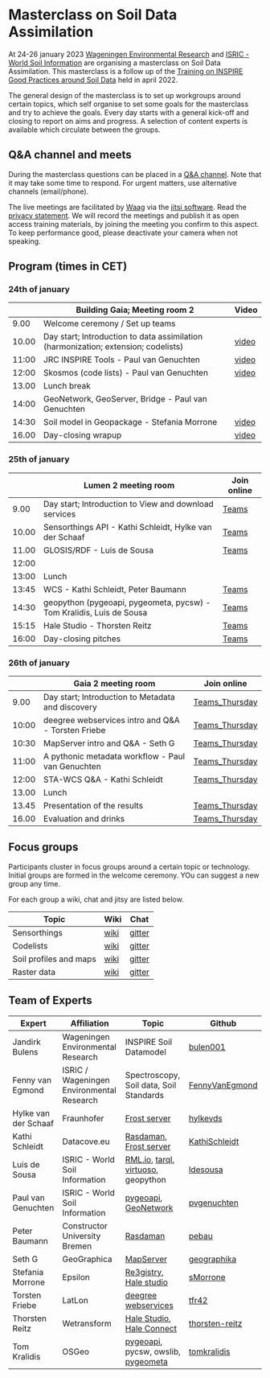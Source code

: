 # Masterclass on Soil Data Assimilation

At 24-26 january 2023 [Wageningen Environmental Research](https://www.wur.nl/en/research-results/research-institutes/environmental-research.htm) and
[ISRIC - World Soil Information](https://www.isric.org) are organising a masterclass on Soil Data Assimilation. This masterclass is a follow up of 
the [Training on INSPIRE Good Practices around Soil Data](./edition-2022.md) held in april 2022.

The general design of the masterclass is to set up workgroups around certain topics, which self organise to set some goals for the masterclass and try to achieve the goals.
Every day starts with a general kick-off and closing to report on aims and progress. A selection of content experts is available which circulate between the groups.

## Q&A channel and meets

During the masterclass questions can be placed in a [Q&A channel](https://gitter.im/ejpsoil/soildata-assimilation-guidance). Note that it may take some time to respond. For urgent matters, use alternative channels (email/phone).

The live meetings are facilitated by [Waag](https://waag.org) via the [jitsi software](https://github.com/jitsi). Read the [privacy statement](https://waag-org.translate.goog/nl/article/privacy-statement-meetwaagorg-jitsi/?_x_tr_sl=en&_x_tr_tl=de&_x_tr_hl=en&_x_tr_pto=wapp). We will record the meetings and publish it as open access training materials, by joining the meeting you confirm to this aspect. To keep performance good, please deactivate your camera when not speaking.

## Program (times in CET)

### 24th of january

|  | Building Gaia; Meeting room 2 | Video | 
| --- | --- | --- |
| 9.00 | Welcome ceremony / Set up teams |  |
| 10.00 | Day start; Introduction to data assimilation (harmonization; extension; codelists) | [video](https://wur.yuja.com/V/Video?v=430847&node=1937918&a=83533229&autoplay=1) | 
| 11:00 | JRC INSPIRE Tools - Paul van Genuchten | [video](https://wur.yuja.com/V/Video?v=430878&node=1938063&a=187273784&autoplay=1) |
| 12:00 | Skosmos (code lists) - Paul van Genuchten | [video](https://wur.yuja.com/V/Video?v=430881&node=1938074&a=143339043&autoplay=1) | 
| 13.00 | Lunch break |  |
| 14:00 | GeoNetwork, GeoServer, Bridge - Paul van Genuchten |  | 
| 14:30 | Soil model in Geopackage - Stefania Morrone  | [video](https://wur.yuja.com/V/Video?v=430869&node=1938006&a=184498297&autoplay=1) | 
| 16.00 | Day-closing wrapup | [video](https://wur.yuja.com/V/Video?v=430850&node=1937930&a=156608566&autoplay=1) |
 
### 25th of january

| | Lumen 2 meeting room | Join online | 
| --- | --- | --- |
| 9.00 | Day start; Introduction to View and download services |[Teams](https://teams.microsoft.com/l/meetup-join/19:meeting_OTY4ZWQ4NGYtYmI1Mi00NjliLThkMTUtOGU1Zjg0OTI4ZWYw@thread.v2/0?context=%7B%22Tid%22:%2227d137e5-761f-4dc1-af88-d26430abb18f%22,%22Oid%22:%224af21b12-8edb-458f-8178-fc83b6e0aa47%22%7D) | 
| 10.00 | Sensorthings API - Kathi Schleidt, Hylke van der Schaaf | [Teams](https://teams.microsoft.com/l/meetup-join/19:meeting_OTY4ZWQ4NGYtYmI1Mi00NjliLThkMTUtOGU1Zjg0OTI4ZWYw@thread.v2/0?context=%7B%22Tid%22:%2227d137e5-761f-4dc1-af88-d26430abb18f%22,%22Oid%22:%224af21b12-8edb-458f-8178-fc83b6e0aa47%22%7D) | 
| 11.00 | GLOSIS/RDF - Luis de Sousa | [Teams](https://teams.microsoft.com/l/meetup-join/19:meeting_OTY4ZWQ4NGYtYmI1Mi00NjliLThkMTUtOGU1Zjg0OTI4ZWYw@thread.v2/0?context=%7B%22Tid%22:%2227d137e5-761f-4dc1-af88-d26430abb18f%22,%22Oid%22:%224af21b12-8edb-458f-8178-fc83b6e0aa47%22%7D) | 
| 12:00 | | |
| 13:00 | Lunch | |
| 13:45 | WCS - Kathi Schleidt, Peter Baumann | [Teams](https://teams.microsoft.com/l/meetup-join/19:meeting_OTY4ZWQ4NGYtYmI1Mi00NjliLThkMTUtOGU1Zjg0OTI4ZWYw@thread.v2/0?context=%7B%22Tid%22:%2227d137e5-761f-4dc1-af88-d26430abb18f%22,%22Oid%22:%224af21b12-8edb-458f-8178-fc83b6e0aa47%22%7D) |
| 14:30 | geopython (pygeoapi, pygeometa, pycsw) - Tom Kralidis, Luis de Sousa |  [Teams](https://teams.microsoft.com/l/meetup-join/19:meeting_OTY4ZWQ4NGYtYmI1Mi00NjliLThkMTUtOGU1Zjg0OTI4ZWYw@thread.v2/0?context=%7B%22Tid%22:%2227d137e5-761f-4dc1-af88-d26430abb18f%22,%22Oid%22:%224af21b12-8edb-458f-8178-fc83b6e0aa47%22%7D) | 
| 15:15 | Hale Studio - Thorsten Reitz | [Teams](https://teams.microsoft.com/l/meetup-join/19:meeting_OTY4ZWQ4NGYtYmI1Mi00NjliLThkMTUtOGU1Zjg0OTI4ZWYw@thread.v2/0?context=%7B%22Tid%22:%2227d137e5-761f-4dc1-af88-d26430abb18f%22,%22Oid%22:%224af21b12-8edb-458f-8178-fc83b6e0aa47%22%7D) |
| 16:00 | Day-closing pitches | [Teams](https://teams.microsoft.com/l/meetup-join/19:meeting_OTY4ZWQ4NGYtYmI1Mi00NjliLThkMTUtOGU1Zjg0OTI4ZWYw@thread.v2/0?context=%7B%22Tid%22:%2227d137e5-761f-4dc1-af88-d26430abb18f%22,%22Oid%22:%224af21b12-8edb-458f-8178-fc83b6e0aa47%22%7D) | 

### 26th of january
         
| | Gaia 2 meeting room | Join online | 
| --- | --- | ---|
| 9.00 | Day start; Introduction to Metadata and discovery | [Teams_Thursday](https://teams.microsoft.com/l/meetup-join/19%3ameeting_NzBlZTZmMDYtYzJmMC00Y2JmLWI3YzItYjQyYzQ5MmQ0NjZj%40thread.v2/0?context=%7b%22Tid%22%3a%2227d137e5-761f-4dc1-af88-d26430abb18f%22%2c%22Oid%22%3a%224af21b12-8edb-458f-8178-fc83b6e0aa47%22%7d) | 
| 10:00 | deegree webservices intro and Q&A - Torsten Friebe | [Teams_Thursday](https://teams.microsoft.com/l/meetup-join/19%3ameeting_NzBlZTZmMDYtYzJmMC00Y2JmLWI3YzItYjQyYzQ5MmQ0NjZj%40thread.v2/0?context=%7b%22Tid%22%3a%2227d137e5-761f-4dc1-af88-d26430abb18f%22%2c%22Oid%22%3a%224af21b12-8edb-458f-8178-fc83b6e0aa47%22%7d) | 
| 10:30 | MapServer intro and Q&A - Seth G | [Teams_Thursday](https://teams.microsoft.com/l/meetup-join/19%3ameeting_NzBlZTZmMDYtYzJmMC00Y2JmLWI3YzItYjQyYzQ5MmQ0NjZj%40thread.v2/0?context=%7b%22Tid%22%3a%2227d137e5-761f-4dc1-af88-d26430abb18f%22%2c%22Oid%22%3a%224af21b12-8edb-458f-8178-fc83b6e0aa47%22%7d) | 
| 11:00 | A pythonic metadata workflow - Paul van Genuchten | [Teams_Thursday](https://teams.microsoft.com/l/meetup-join/19%3ameeting_NzBlZTZmMDYtYzJmMC00Y2JmLWI3YzItYjQyYzQ5MmQ0NjZj%40thread.v2/0?context=%7b%22Tid%22%3a%2227d137e5-761f-4dc1-af88-d26430abb18f%22%2c%22Oid%22%3a%224af21b12-8edb-458f-8178-fc83b6e0aa47%22%7d)  |
| 12:00 | STA-WCS Q&A - Kathi Schleidt | [Teams_Thursday](https://teams.microsoft.com/l/meetup-join/19%3ameeting_NzBlZTZmMDYtYzJmMC00Y2JmLWI3YzItYjQyYzQ5MmQ0NjZj%40thread.v2/0?context=%7b%22Tid%22%3a%2227d137e5-761f-4dc1-af88-d26430abb18f%22%2c%22Oid%22%3a%224af21b12-8edb-458f-8178-fc83b6e0aa47%22%7d)| 
| 13.00 | Lunch | |
| 13.45 | Presentation of the results | [Teams_Thursday](https://teams.microsoft.com/l/meetup-join/19%3ameeting_NzBlZTZmMDYtYzJmMC00Y2JmLWI3YzItYjQyYzQ5MmQ0NjZj%40thread.v2/0?context=%7b%22Tid%22%3a%2227d137e5-761f-4dc1-af88-d26430abb18f%22%2c%22Oid%22%3a%224af21b12-8edb-458f-8178-fc83b6e0aa47%22%7d) | 
| 16.00 | Evaluation and drinks | [Teams_Thursday](https://teams.microsoft.com/l/meetup-join/19%3ameeting_NzBlZTZmMDYtYzJmMC00Y2JmLWI3YzItYjQyYzQ5MmQ0NjZj%40thread.v2/0?context=%7b%22Tid%22%3a%2227d137e5-761f-4dc1-af88-d26430abb18f%22%2c%22Oid%22%3a%224af21b12-8edb-458f-8178-fc83b6e0aa47%22%7d) | 


## Focus groups

Participants cluster in focus groups around a certain topic or technology. Initial groups are formed in the welcome ceremony. YOu can suggest a new group any time.

For each group a wiki, chat and jitsy are listed below.

| Topic | Wiki | Chat |  
| --- | --- | --- | 
| Sensorthings | [wiki](https://docs.google.com/document/d/10Rpu7v1uBkv7gBb2UdxPeOkbxLWS5gJc4Q8kMhr2tKA/edit?usp=sharing) | [gitter](https://gitter.im/ejpsoil/sensorthings) |  
| Codelists | [wiki](https://docs.google.com/document/d/1HKiA3FXkyHqy9AZxrI7hcm6KSnP-_HZaLst5stujX1o/edit?usp=sharing) | [gitter](https://gitter.im/ejpsoil/code-lists) |
| Soil profiles and maps | [wiki](https://docs.google.com/document/d/1o2L1EUMihuQEYVOkOhwi5ADUfTKdnwFhqdeTsXIJW7I/edit?usp=sharing) | [gitter](https://gitter.im/ejpsoil/soil-profiles) |
| Raster data | [wiki](https://docs.google.com/document/d/1CktRieKSCVcUxw3WYZQLV7EHk32EkmNBJNxGMT80thg/edit?usp=sharing) | [gitter](https://gitter.im/ejpsoil/raster-data) |


## Team of Experts

| Expert | Affiliation | Topic | Github |
| ---|  --- | --- | --- |
| Jandirk Bulens | Wageningen Environmental Research | INSPIRE Soil Datamodel | [bulen001](https://github.com/bulen001) |
| Fenny van Egmond | ISRIC / Wageningen Environmental Research | Spectroscopy, Soil data, Soil Standards | [FennyVanEgmond](https://github.com/FennyVanEgmond) | 
| Hylke van der Schaaf | Fraunhofer | [Frost server](../cookbook/frost-server.md) | [hylkevds](https://github.com/hylkevds) | 
| Kathi Schleidt | Datacove.eu | [Rasdaman](../cookbook/rasdaman.md), [Frost server](../cookbook/frost-server.md) | [KathiSchleidt](https://github.com/KathiSchleidt)
| Luis de Sousa | ISRIC - World Soil Information | [RML.io](../cookbook/rml.md), [tarql](../cookbook/tarql.md), [virtuoso](../cookbook/virtuoso.md), geopython | [ldesousa](https://github.com/ldesousa) |
| Paul van Genuchten | ISRIC - World Soil Information | [pygeoapi](../cookbook/pygeoapi.md), [GeoNetwork](../cookbook/geonetwork.md) |  [pvgenuchten](https://github.com/pvgenuchten) |
| Peter Baumann | Constructor University Bremen | [Rasdaman](../cookbook/rasdaman.md) | [pebau](https://github.com/pebau) |
| Seth G | GeoGraphica | [MapServer](../cookbook/mapserver.md) | [geographika](https://github.com/geographika) |
| Stefania Morrone | Epsilon | [Re3gistry](../cookbook/re3gistry.md), [Hale studio](../cookbook/hale-studio.md) | [sMorrone](https://github.com/sMorrone) |
| Torsten Friebe | LatLon | [deegree webservices](../cookbook/deegree.md) | [tfr42](https://github.com/tfr42) |
| Thorsten Reitz | Wetransform | [Hale Studio](../cookbook/hale-studio.md), [Hale Connect](../cookbook/hale-connect.md) | [thorsten-reitz](https://github.com/thorsten-reitz) |
| Tom Kralidis | OSGeo | [pygeoapi](../cookbook/pygeoapi.md), pycsw, owslib, [pygeometa](../cookbook/pygeometa.md) | [tomkralidis](https://github.com/tomkralidis) |


